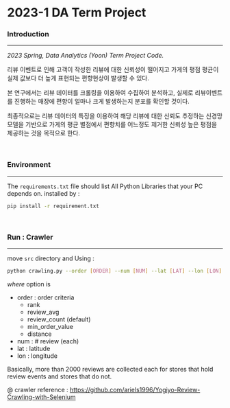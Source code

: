 # 2023-1 DA Term Project

### Introduction

---

_2023 Spring, Data Analytics (Yoon) Term Project Code._

리뷰 이벤트로 인해 고객이 작성한 리뷰에 대한 신뢰성이 떨어지고 가게의 평점 평균이 실제 값보다 더 높게 표현되는 편향현상이 발생할 수 있다.

본 연구에서는 리뷰 데이터를 크롤링을 이용하여 수집하여 분석하고, 실제로 리뷰이벤트를 진행하는 매장에 편향이 얼마나 크게 발생하는지 분포를 확인할 것이다.

최종적으로는 리뷰 데이터의 특징을 이용하여 해당 리뷰에 대한 신뢰도 추정하는 신경망 모델을 기반으로 가게의 평균 별점에서 편향치를 어느정도 제거한 신뢰성 높은 평점을 제공하는 것을 목적으로 한다.

<br>

### Environment

---

The `requirements.txt` file should list All Python Libraries that your PC depends on. installed by :
```bash
pip install -r requirement.txt
```

<br>

### Run : Crawler

---
move `src` directory and Using :
``` bash
python crawling.py --order [ORDER] --num [NUM] --lat [LAT] --lon [LON]
```
_where_ option is 

- order : order criteria
  - rank
  - review_avg
  - review_count (default)
  - min_order_value
  - distance
- num : # review (each)
- lat : latitude
- lon : longitude

Basically, more than 2000 reviews are collected each for stores that hold review events and stores that do not. 

@ crawler reference : https://github.com/ariels1996/Yogiyo-Review-Crawling-with-Selenium